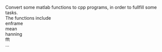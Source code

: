 Convert some matlab functions to cpp programs, in order to fullfill some tasks.  
The functions include  
enframe  
mean  
hanning  
fft  
...
